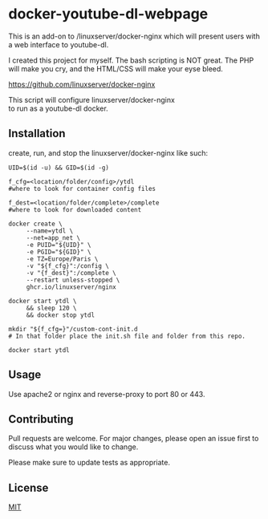 # docker-youtube-dl-webpage

This is an add-on to /linuxserver/docker-nginx which will present users with a web interface to youtube-dl.

I created this project for myself. The bash scripting is NOT great. The PHP will make you cry,
and the HTML/CSS will make your eyse bleed. 

https://github.com/linuxserver/docker-nginx

This script will configure  linuxserver/docker-nginx  
to run as a youtube-dl docker.

## Installation

create, run, and stop the  linuxserver/docker-nginx 
like such:

```
UID=$(id -u) && GID=$(id -g)
 
f_cfg=<location/folder/config>/ytdl
#where to look for container config files

f_dest=<location/folder/complete>/complete 
#where to look for downloaded content

docker create \
     --name=ytdl \
     --net=app_net \
     -e PUID="${UID}" \
     -e PGID="${GID}" \
     -e TZ=Europe/Paris \
     -v "${f_cfg}":/config \
     -v "{f_dest}":/complete \
     --restart unless-stopped \
     ghcr.io/linuxserver/nginx 

docker start ytdl \
     && sleep 120 \
     && docker stop ytdl
     
mkdir "${f_cfg=}"/custom-cont-init.d
# In that folder place the init.sh file and folder from this repo.

docker start ytdl

```

## Usage

Use apache2 or nginx and reverse-proxy to port 80 or 443.

## Contributing
Pull requests are welcome. For major changes, please open an issue first to discuss what you would like to change.

Please make sure to update tests as appropriate.

## License
[MIT](https://choosealicense.com/licenses/mit/)
